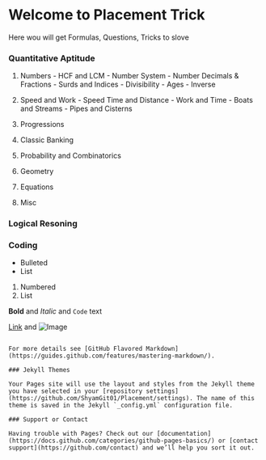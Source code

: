 # Welcome to Placement Trick 
Here wou will get Formulas, Questions, Tricks to slove

### Quantitative Aptitude
  1. Numbers
    - HCF and LCM
    - Number System 
    - Number Decimals & Fractions
    - Surds and Indices
    - Divisibility
    - Ages 
    - Inverse 
    
  2. Speed and Work
    - Speed Time and Distance
    - Work and Time
    - Boats and Streams
    - Pipes and Cisterns
    
  3. Progressions
  4. Classic Banking
  5. Probability and Combinatorics
  6. Geometry
  7. Equations
  8. Misc
  
### Logical Resoning
### Coding

- Bulleted
- List

1. Numbered
2. List

**Bold** and _Italic_ and `Code` text

[Link](url) and ![Image](src)
```

For more details see [GitHub Flavored Markdown](https://guides.github.com/features/mastering-markdown/).

### Jekyll Themes

Your Pages site will use the layout and styles from the Jekyll theme you have selected in your [repository settings](https://github.com/ShyamGit01/Placement/settings). The name of this theme is saved in the Jekyll `_config.yml` configuration file.

### Support or Contact

Having trouble with Pages? Check out our [documentation](https://docs.github.com/categories/github-pages-basics/) or [contact support](https://github.com/contact) and we’ll help you sort it out.
